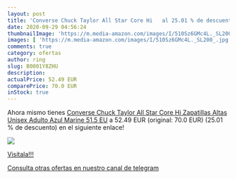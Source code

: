 ```yaml
---
layout: post
title: 'Converse Chuck Taylor All Star Core Hi   al 25.01 % de descuento'
date: 2020-09-29 04:56:24
thumbnailImage: 'https://m.media-amazon.com/images/I/510Sz6GMc4L._SL200_.jpg'
images: [ 'https://m.media-amazon.com/images/I/510Sz6GMc4L._SL200_.jpg' ]
comments: true
category: ofertas
author: ring
slug: B0001Y8ZHU
description:
actualPrice: 52.49 EUR
comparePrice: 70.0 EUR
inStock: true
---
```


Ahora mismo tienes [Converse Chuck Taylor All Star Core Hi  Zapatillas Altas Unisex Adulto  Azul  Marine   51.5 EU](https://www.amazon.com/dp/B0001Y8ZHU/?tag=redken08-20) a 52.49 EUR (original: 70.0 EUR) (25.01 %  de descuento) en el siguiente enlace!

[![](https://m.media-amazon.com/images/I/510Sz6GMc4L._SL200_.jpg)](https://www.amazon.com/dp/B0001Y8ZHU/?tag=redken08-20)

[Visítala!!!](https://www.amazon.com/dp/B0001Y8ZHU/?tag=redken08-20)

[Consulta otras ofertas en nuestro canal de telegram](https://t.me/s/ofertas25)
